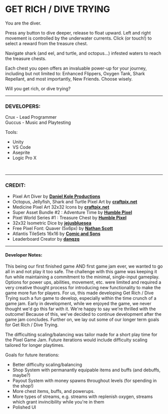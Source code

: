 # GET RICH / DIVE TRYING

You are the diver.

Press any button to dive deeper, release to float upward. 
Left and right movement is controlled by the underwater currents. 
Click (or touch!) to select a reward from the treasure chest.

Navigate shark (and eel, and turtle, and octopus...) infested waters to reach the treasure chests.

Each chest you open offers an invaluable power-up for your journey, including but not limited to: Enhanced Flippers, Oxygen Tank, Shark Repellant, and most importantly, New Friends. Choose wisely.

Will you get rich, or dive trying?

---

### DEVELOPERS:

Crux - Lead Programmer\
Guccus - Music and Playtesting

Tools:
- Unity
- VS Code
- Aseprite
- Logic Pro X

<br>

---
### CREDIT:

- Pixel Art Diver by [**Daniel Kole Productions**](https://dkproductions.itch.io/)
- Octopus, Jellyfish, Shark and Turtle Pixel Art by [**craftpix.net**](https://craftpix.net)
- Medicine Pixel Art 32x32 Icons by [**craftpix.net**](https://craftpix.net)
- Super Asset Bundle #2 : Adventure Time by [**Humble Pixel**](https://humblepixel.itch.io/)
- Pixel World Series #1 : Treasure Chest by [**Humble Pixel**](https://humblepixel.itch.io/)
- 32x32 Isometric Dice by [**jejusbluesea**](https://jejusbluesea.itch.io/)
- Free Pixel Font: Quaver (5x6px) by [**Nathan Scott**](https://caffinate.itch.io/)
- Atlantis TileSets 16x16 by [**Comic and Sons**](https://comic-and-sons.itch.io/)
- Leaderboard Creator by [**danqzq**](https://danqzq.itch.io/)

---

#### Developer Notes:

This being our first finished game AND first game jam ever, we wanted to go all in and not play it too safe. The challenge with this game was keeping it fun while maintaining a commitment to the minimal, single-input gameplay. Options for power ups, abilities, movement, etc. were limited and required a very creative thought process for introducing new functionality to make the game more fun for players. For us, this made developing Get Rich / Dive Trying such a fun game to develop, especially within the time crunch of a game jam. Early in development, while we enjoyed the game, we never thought we'd go this far with it. We're happy to say we're thrilled with the outcome! Because of this, we've decided to continue development after the game jam concludes. Further on, we lay out some of our longer term goals for Get Rich / Dive Trying.

The difficulting scaling/balancing was tailor made for a short play time for the Pixel Game Jam. Future iterations would include difficulty scaling tailored for longer playtimes.

Goals for future iterations:
- Better difficulty scaling/balancing
- Shop System with permanantly equipable items and buffs (and debuffs, maybe?)
- Payout System with money spawns throughout levels (for spending in the shop!)
- More chest items, buffs, and powerups. 
- More types of streams, e.g. streams with replenish oxygen, streams which grant invincibility while you're in them 
- Polished UI
